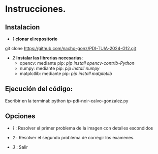 # Instrucciones.

## Instalacion 

- *1* **clonar el repositorio**

git clone https://github.com/nacho-gonz/PDI-TUIA-2024-G12.git

- *2* **Instalar las librerias necesarias**:
  - opencv: mediante pip: *pip install opencv-contrib-Python*
  - numpy: mediante pip: *pip install numpy*
  - matplotlib: mediante pip: *pip install matplotlib*

## Ejecución del código:

  Escribir en la terminal: python tp-pdi-noir-calvo-gonzalez.py

## Opciones

- *1* : Resolver el primer problema de la imagen con detalles escondidos

- *2* : Resolver el segundo problema de corregir los examenes 

- *3* : Salir
